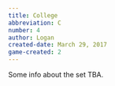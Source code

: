 ```yaml
---
title: College
abbreviation: C
number: 4
author: Logan
created-date: March 29, 2017
game-created: 2
---
```

Some info about the set TBA.

